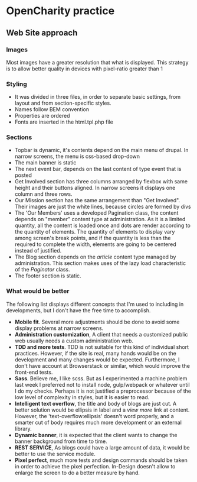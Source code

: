 # OpenCharity practice

## Web Site approach
### Images
Most images have a greater resolution that what is displayed. This strategy is to allow better quality in devices with pixel-ratio greater than 1

### Styling
- It was divided in three files, in order to separate basic settings, from layout and from section-specific styles.
- Names follow BEM convention
- Properties are ordered
- Fonts are inserted in the html.tpl.php file

### Sections
- Topbar is dynamic, it's contents depend on the main menu of drupal. In narrow screens, the menu is css-based drop-down
- The main banner is static
- The next event bar, depends on the last content of type event that is posted
- Get Involved section has three columns arranged by flexbox with same height and their buttons aligned. In narrow screens it displays one column and three rows.
- Our Mission section has the same arrangement than "Get Involved". Their images are just the white lines, because circles are formed by divs
- The 'Our Members' uses a developed Pagination class, the content depends on "member" content type at administration. As it is a limited quantity, all the content is loaded once and dots are render according to the quantity of elements. The quantity of elements to display vary among screen's break points, and if the quantity is less than the required to complete the width, elements are going to be centered instead of justified.
- The Blog section depends on the *article* content type managed by administration. This section makes uses of the lazy load characteristic of the *Paginator* class.
- The footer section is static.

### What would be better
The following list displays different concepts that I'm used to including in developments, but I don't have the free time to accomplish.
- **Mobile fit**. Several more adjustments should be done to avoid some display problems at narrow screens.
- **Administration customization**, A client that needs a customized public web usually needs a custom administration web.
- **TDD and more tests**. TDD is not suitable for this kind of individual short practices. However, if the site is real, many hands would be on the development and many changes would be expected. Furthermore, I don't have account at Browserstack or similar, which would improve the front-end tests.
- **Sass**. Believe me, I like scss. But as I experimented a machine problem last week I preferred not to install node, gulp/webpack or whatever until I do my checks. Perhaps it is not justified a preprocessor because of the low level of complexity in styles, but it is easier to read.
- **Intelligent text overflow**, the title and body of blogs are just cut. A better solution would be ellipsis in label and a *view more* link at content. However, the 'text-overflow:ellipsis' doesn't word properly, and a smarter cut of body requires much more development or an external library.
- **Dynamic banner**, it is expected that the client wants to change the banner background from time to time.
- **REST SERVICE**, As blogs could have a large amount of data, it would be better to use the service module.
- **Pixel perfect**, much more tests and design commands should be taken in order to achieve the pixel perfection. In-Design doesn't allow to enlarge the screen to do a better measure by hand.
